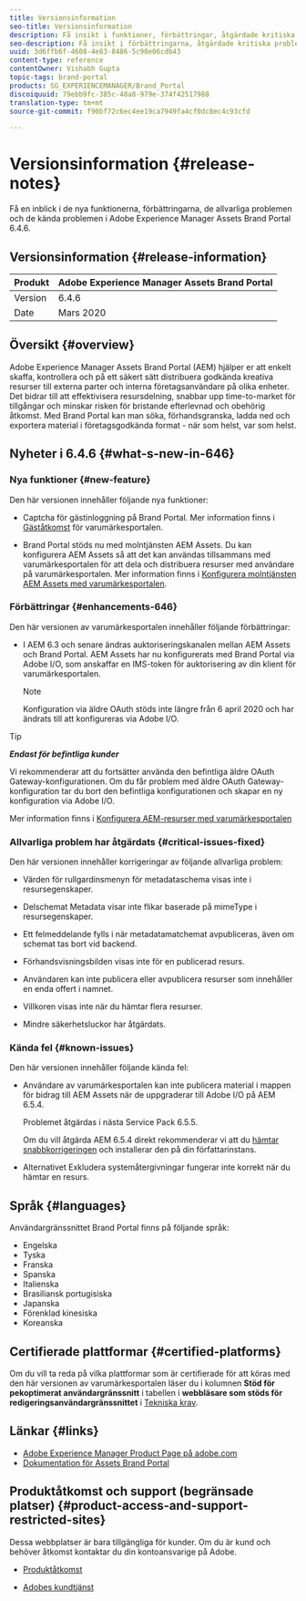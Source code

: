 ```yaml
---
title: Versionsinformation
seo-title: Versionsinformation
description: Få insikt i funktioner, förbättringar, åtgärdade kritiska problem och kända problem i Adobe Experience Manager Assets Brand Portal 6.4.6.
seo-description: Få insikt i förbättringarna, åtgärdade kritiska problem och kända problem i Adobe Experience Manager Assets Brand Portal 6.4.6.
uuid: 3d6ffb6f-4608-4e83-8486-5c90e06cdb43
content-type: reference
contentOwner: Vishabh Gupta
topic-tags: brand-portal
products: SG_EXPERIENCEMANAGER/Brand_Portal
discoiquuid: 79ebb9fc-385c-48a8-979e-374f42517988
translation-type: tm+mt
source-git-commit: f90bf72c6ec4ee19ca7949fa4cf0dc8ec4c93cfd

---
```



# Versionsinformation {#release-notes}

Få en inblick i de nya funktionerna, förbättringarna, de allvarliga problemen och de kända problemen i Adobe Experience Manager Assets Brand Portal 6.4.6.

## Versionsinformation {#release-information}

| Produkt | Adobe Experience Manager Assets Brand Portal |
|---|---|
| Version | 6.4.6 |
| Date | Mars 2020 |

## Översikt {#overview}

Adobe Experience Manager Assets Brand Portal (AEM) hjälper er att enkelt skaffa, kontrollera och på ett säkert sätt distribuera godkända kreativa resurser till externa parter och interna företagsanvändare på olika enheter. Det bidrar till att effektivisera resursdelning, snabbar upp time-to-market för tillgångar och minskar risken för bristande efterlevnad och obehörig åtkomst. Med Brand Portal kan man söka, förhandsgranska, ladda ned och exportera material i företagsgodkända format - när som helst, var som helst.

## Nyheter i 6.4.6 {#what-s-new-in-646}

### Nya funktioner {#new-feature}

Den här versionen innehåller följande nya funktioner:

* Captcha för gästinloggning på Brand Portal. Mer information finns i [Gäståtkomst](../using/guest-access.md) för varumärkesportalen.

* Brand Portal stöds nu med molntjänsten AEM Assets. Du kan konfigurera AEM Assets så att det kan användas tillsammans med varumärkesportalen för att dela och distribuera resurser med användare på varumärkesportalen.
Mer information finns i [Konfigurera molntjänsten AEM Assets med varumärkesportalen](https://docs.adobe.com/content/help/en/experience-manager-cloud-service/assets/brand-portal/configure-aem-assets-with-brand-portal.html).

### Förbättringar {#enhancements-646}

Den här versionen av varumärkesportalen innehåller följande förbättringar:

* I AEM 6.3 och senare ändras auktoriseringskanalen mellan AEM Assets och Brand Portal. AEM Assets har nu konfigurerats med Brand Portal via Adobe I/O, som anskaffar en IMS-token för auktorisering av din klient för varumärkesportalen.

   >[!NOTE]
   >
   >Konfiguration via äldre OAuth stöds inte längre från 6 april 2020 och har ändrats till att konfigureras via Adobe I/O.


>[!TIP]
>
>***Endast för befintliga kunder***
>
>Vi rekommenderar att du fortsätter använda den befintliga äldre OAuth Gateway-konfigurationen. Om du får problem med äldre OAuth Gateway-konfiguration tar du bort den befintliga konfigurationen och skapar en ny konfiguration via Adobe I/O.


Mer information finns i [Konfigurera AEM-resurser med varumärkesportalen](configure-aem-assets-with-brand-portal.md)

### Allvarliga problem har åtgärdats {#critical-issues-fixed}

Den här versionen innehåller korrigeringar av följande allvarliga problem:

* Värden för rullgardinsmenyn för metadataschema visas inte i resursegenskaper.

* Delschemat Metadata visar inte flikar baserade på mimeType i resursegenskaper.

* Ett felmeddelande fylls i när metadatamatchemat avpubliceras, även om schemat tas bort vid backend.

* Förhandsvisningsbilden visas inte för en publicerad resurs.

* Användaren kan inte publicera eller avpublicera resurser som innehåller en enda offert i namnet.

* Villkoren visas inte när du hämtar flera resurser.

* Mindre säkerhetsluckor har åtgärdats.

### Kända fel {#known-issues}

Den här versionen innehåller följande kända fel:

* Användare av varumärkesportalen kan inte publicera material i mappen för bidrag till AEM Assets när de uppgraderar till Adobe I/O på AEM 6.5.4.

   Problemet åtgärdas i nästa Service Pack 6.5.5.

   Om du vill åtgärda AEM 6.5.4 direkt rekommenderar vi att du [hämtar snabbkorrigeringen](https://www.adobeaemcloud.com/content/marketplace/marketplaceProxy.html?packagePath=/content/companies/public/adobe/packages/cq650/hotfix/cq-6.5.0-hotfix-33041) och installerar den på din författarinstans.

* Alternativet Exkludera systemåtergivningar fungerar inte korrekt när du hämtar en resurs.


## Språk {#languages}

Användargränssnittet Brand Portal finns på följande språk:

* Engelska
* Tyska
* Franska
* Spanska
* Italienska
* Brasiliansk portugisiska
* Japanska
* Förenklad kinesiska
* Koreanska

## Certifierade plattformar {#certified-platforms}

Om du vill ta reda på vilka plattformar som är certifierade för att köras med den här versionen av varumärkesportalen läser du i kolumnen **Stöd för pekoptimerat användargränssnitt** i tabellen i **webbläsare som stöds för redigeringsanvändargränssnittet** i [Tekniska krav](https://helpx.adobe.com/experience-manager/6-4/sites/deploying/using/technical-requirements.html).

## Länkar {#links}

* [Adobe Experience Manager Product Page på adobe.com](http://www.adobe.com/in/marketing-cloud/experience-manager.html)
* [Dokumentation för Assets Brand Portal](https://helpx.adobe.com/se/experience-manager/brand-portal/user-guide.html)

## Produktåtkomst och support (begränsade platser) {#product-access-and-support-restricted-sites}

Dessa webbplatser är bara tillgängliga för kunder. Om du är kund och behöver åtkomst kontaktar du din kontoansvarige på Adobe.

* [](https://daycare.day.com) [Produktåtkomst](https://login.marketing.adobe.com)

* [Adobes kundtjänst](https://helpx.adobe.com/contact.html)
